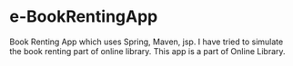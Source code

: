 # e-BookRentingApp
Book Renting App which uses Spring, Maven, jsp. I have tried to simulate the book renting part of online library. This app is a part of Online Library.
